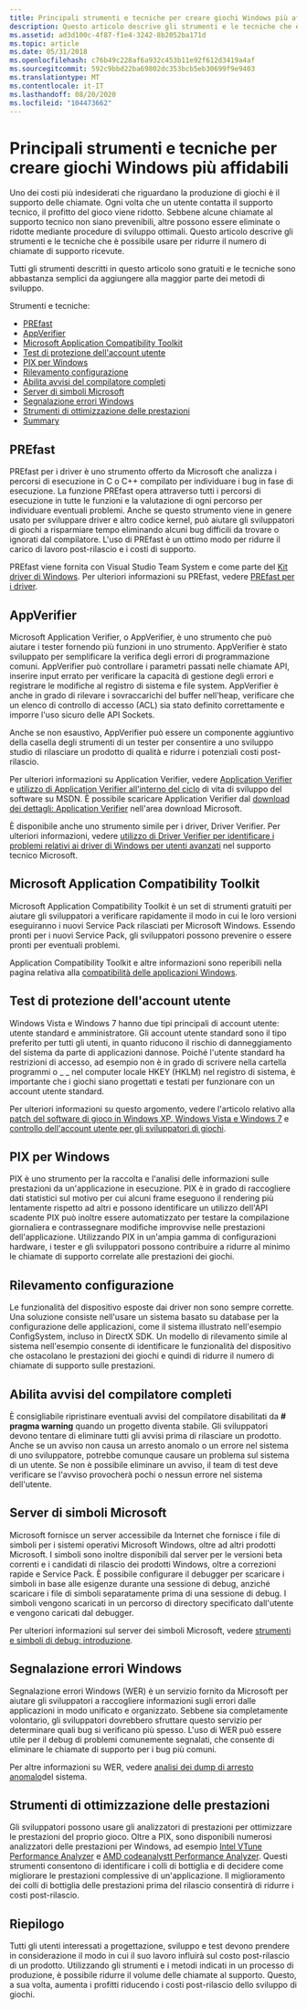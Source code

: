 ```yaml
---
title: Principali strumenti e tecniche per creare giochi Windows più affidabili
description: Questo articolo descrive gli strumenti e le tecniche che è possibile usare per ridurre il numero di chiamate di supporto ricevute.
ms.assetid: ad3d100c-4f87-f1e4-3242-8b2052ba171d
ms.topic: article
ms.date: 05/31/2018
ms.openlocfilehash: c76b49c228af6a932c453b11e92f612d3419a4af
ms.sourcegitcommit: 592c9bbd22ba69802dc353bcb5eb30699f9e9403
ms.translationtype: MT
ms.contentlocale: it-IT
ms.lasthandoff: 08/20/2020
ms.locfileid: "104473662"
---
```

# <a name="top-tools-and-techniques-for-making-more-robust-windows-games"></a>Principali strumenti e tecniche per creare giochi Windows più affidabili

Uno dei costi più indesiderati che riguardano la produzione di giochi è il supporto delle chiamate. Ogni volta che un utente contatta il supporto tecnico, il profitto del gioco viene ridotto. Sebbene alcune chiamate al supporto tecnico non siano prevenibili, altre possono essere eliminate o ridotte mediante procedure di sviluppo ottimali. Questo articolo descrive gli strumenti e le tecniche che è possibile usare per ridurre il numero di chiamate di supporto ricevute.

Tutti gli strumenti descritti in questo articolo sono gratuiti e le tecniche sono abbastanza semplici da aggiungere alla maggior parte dei metodi di sviluppo.

Strumenti e tecniche:

-   [PREfast](#prefast)
-   [AppVerifier](#appverifier)
-   [Microsoft Application Compatibility Toolkit](#microsoft-application-compatibility-toolkit)
-   [Test di protezione dell'account utente](#user-account-protection-testing)
-   [PIX per Windows](#pix-for-windows)
-   [Rilevamento configurazione](#configuration-detection)
-   [Abilita avvisi del compilatore completi](#enable-full-compiler-warnings)
-   [Server di simboli Microsoft](#microsoft-symbol-server)
-   [Segnalazione errori Windows](#windows-error-reporting)
-   [Strumenti di ottimizzazione delle prestazioni](#performance-tuning-tools)
-   [Summary](#summary)

## <a name="prefast"></a>PREfast

PREfast per i driver è uno strumento offerto da Microsoft che analizza i percorsi di esecuzione in C o C++ compilato per individuare i bug in fase di esecuzione. La funzione PREfast opera attraverso tutti i percorsi di esecuzione in tutte le funzioni e la valutazione di ogni percorso per individuare eventuali problemi. Anche se questo strumento viene in genere usato per sviluppare driver e altro codice kernel, può aiutare gli sviluppatori di giochi a risparmiare tempo eliminando alcuni bug difficili da trovare o ignorati dal compilatore. L'uso di PREfast è un ottimo modo per ridurre il carico di lavoro post-rilascio e i costi di supporto.

PREfast viene fornita con Visual Studio Team System e come parte del [Kit driver di Windows](https://www.microsoft.com/whdc/devtools/WDK/). Per ulteriori informazioni su PREfast, vedere [PREfast per i driver](https://www.microsoft.com/whdc/devtools/tools/PREfast.mspx).

## <a name="appverifier"></a>AppVerifier

Microsoft Application Verifier, o AppVerifier, è uno strumento che può aiutare i tester fornendo più funzioni in uno strumento. AppVerifier è stato sviluppato per semplificare la verifica degli errori di programmazione comuni. AppVerifier può controllare i parametri passati nelle chiamate API, inserire input errato per verificare la capacità di gestione degli errori e registrare le modifiche al registro di sistema e file system. AppVerifier è anche in grado di rilevare i sovraccarichi del buffer nell'heap, verificare che un elenco di controllo di accesso (ACL) sia stato definito correttamente e imporre l'uso sicuro delle API Sockets.

Anche se non esaustivo, AppVerifier può essere un componente aggiuntivo della casella degli strumenti di un tester per consentire a uno sviluppo studio di rilasciare un prodotto di qualità e ridurre i potenziali costi post-rilascio.

Per ulteriori informazioni su Application Verifier, vedere [Application Verifier](/previous-versions/ms220948(v=vs.80)) e [utilizzo di Application Verifier all'interno del ciclo](/previous-versions/aa480483(v=msdn.10)) di vita di sviluppo del software su MSDN. È possibile scaricare Application Verifier dal [download dei dettagli: Application Verifier](https://www.microsoft.com/download/details.aspx?id=20028) nell'area download Microsoft.

È disponibile anche uno strumento simile per i driver, Driver Verifier. Per ulteriori informazioni, vedere [utilizzo di Driver Verifier per identificare i problemi relativi ai driver di Windows per utenti avanzati](https://support.microsoft.com/Default.aspx?kbid=244617) nel supporto tecnico Microsoft.

## <a name="microsoft-application-compatibility-toolkit"></a>Microsoft Application Compatibility Toolkit

Microsoft Application Compatibility Toolkit è un set di strumenti gratuiti per aiutare gli sviluppatori a verificare rapidamente il modo in cui le loro versioni eseguiranno i nuovi Service Pack rilasciati per Microsoft Windows. Essendo pronti per i nuovi Service Pack, gli sviluppatori possono prevenire o essere pronti per eventuali problemi.

Application Compatibility Toolkit e altre informazioni sono reperibili nella pagina relativa alla [compatibilità delle applicazioni Windows](https://www.microsoft.com/technet/prodtechnol/windows/appcompatibility/default.mspx).

## <a name="user-account-protection-testing"></a>Test di protezione dell'account utente

Windows Vista e Windows 7 hanno due tipi principali di account utente: utente standard e amministratore. Gli account utente standard sono il tipo preferito per tutti gli utenti, in quanto riducono il rischio di danneggiamento del sistema da parte di applicazioni dannose. Poiché l'utente standard ha restrizioni di accesso, ad esempio non è in grado di scrivere nella cartella programmi o \_ \_ nel computer locale HKEY (HKLM) nel registro di sistema, è importante che i giochi siano progettati e testati per funzionare con un account utente standard.

Per ulteriori informazioni su questo argomento, vedere l'articolo relativo alla [patch del software di gioco in Windows XP, Windows Vista e Windows 7](./patching-methods-in-windows-xp-and-vista.md) e [controllo dell'account utente per gli sviluppatori di giochi](./user-account-control-for-game-developers.md).

## <a name="pix-for-windows"></a>PIX per Windows

PIX è uno strumento per la raccolta e l'analisi delle informazioni sulle prestazioni da un'applicazione in esecuzione. PIX è in grado di raccogliere dati statistici sul motivo per cui alcuni frame eseguono il rendering più lentamente rispetto ad altri e possono identificare un utilizzo dell'API scadente PIX può inoltre essere automatizzato per testare la compilazione giornaliera e contrassegnare modifiche improvvise nelle prestazioni dell'applicazione. Utilizzando PIX in un'ampia gamma di configurazioni hardware, i tester e gli sviluppatori possono contribuire a ridurre al minimo le chiamate di supporto correlate alle prestazioni dei giochi.

## <a name="configuration-detection"></a>Rilevamento configurazione

Le funzionalità del dispositivo esposte dai driver non sono sempre corrette. Una soluzione consiste nell'usare un sistema basato su database per la configurazione delle applicazioni, come il sistema illustrato nell'esempio ConfigSystem, incluso in DirectX SDK. Un modello di rilevamento simile al sistema nell'esempio consente di identificare le funzionalità del dispositivo che ostacolano le prestazioni dei giochi e quindi di ridurre il numero di chiamate di supporto sulle prestazioni.

## <a name="enable-full-compiler-warnings"></a>Abilita avvisi del compilatore completi

È consigliabile ripristinare eventuali avvisi del compilatore disabilitati da **\# pragma warning** quando un progetto diventa stabile. Gli sviluppatori devono tentare di eliminare tutti gli avvisi prima di rilasciare un prodotto. Anche se un avviso non causa un arresto anomalo o un errore nel sistema di uno sviluppatore, potrebbe comunque causare un problema sul sistema di un utente. Se non è possibile eliminare un avviso, il team di test deve verificare se l'avviso provocherà pochi o nessun errore nel sistema dell'utente.

## <a name="microsoft-symbol-server"></a>Server di simboli Microsoft

Microsoft fornisce un server accessibile da Internet che fornisce i file di simboli per i sistemi operativi Microsoft Windows, oltre ad altri prodotti Microsoft. I simboli sono inoltre disponibili dal server per le versioni beta correnti e i candidati di rilascio dei prodotti Windows, oltre a correzioni rapide e Service Pack. È possibile configurare il debugger per scaricare i simboli in base alle esigenze durante una sessione di debug, anziché scaricare i file di simboli separatamente prima di una sessione di debug. I simboli vengono scaricati in un percorso di directory specificato dall'utente e vengono caricati dal debugger.

Per ulteriori informazioni sul server dei simboli Microsoft, vedere [strumenti e simboli di debug: introduzione](https://www.microsoft.com/whdc/devtools/debugging/debugstart.mspx).

## <a name="windows-error-reporting"></a>Segnalazione errori Windows

Segnalazione errori Windows (WER) è un servizio fornito da Microsoft per aiutare gli sviluppatori a raccogliere informazioni sugli errori dalle applicazioni in modo unificato e organizzato. Sebbene sia completamente volontario, gli sviluppatori dovrebbero sfruttare questo servizio per determinare quali bug si verificano più spesso. L'uso di WER può essere utile per il debug di problemi comunemente segnalati, che consente di eliminare le chiamate di supporto per i bug più comuni.

Per altre informazioni su WER, vedere [analisi dei dump di arresto anomalo](./crash-dump-analysis.md)del sistema.

## <a name="performance-tuning-tools"></a>Strumenti di ottimizzazione delle prestazioni

Gli sviluppatori possono usare gli analizzatori di prestazioni per ottimizzare le prestazioni del proprio gioco. Oltre a PIX, sono disponibili numerosi analizzatori delle prestazioni per Windows, ad esempio [Intel VTune Performance Analyzer](https://software.intel.com/intel-vtune/) e [AMD codeanalystt Performance Analyzer](https://developer.amd.com/cpu/CodeAnalyst/). Questi strumenti consentono di identificare i colli di bottiglia e di decidere come migliorare le prestazioni complessive di un'applicazione. Il miglioramento dei colli di bottiglia delle prestazioni prima del rilascio consentirà di ridurre i costi post-rilascio.

## <a name="summary"></a>Riepilogo

Tutti gli utenti interessati a progettazione, sviluppo e test devono prendere in considerazione il modo in cui il suo lavoro influirà sul costo post-rilascio di un prodotto. Utilizzando gli strumenti e i metodi indicati in un processo di produzione, è possibile ridurre il volume delle chiamate al supporto. Questo, a sua volta, aumenta i profitti riducendo i costi post-rilascio dello sviluppo di giochi.

 

 